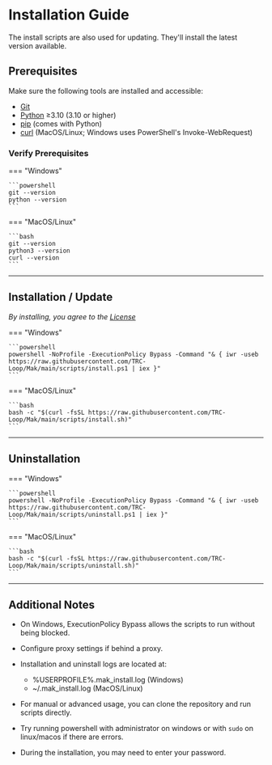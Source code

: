 # Installation Guide

The install scripts are also used for updating.
They'll install the latest version available.

## Prerequisites

Make sure the following tools are installed and accessible:

* [Git](https://github.com/git-guides/install-git)
* [Python](https://realpython.com/installing-python/) ≥3.10 (3.10 or higher)
* [pip](https://pip.pypa.io/en/stable/installation/) (comes with Python)
* [curl](https://curl.se) (MacOS/Linux; Windows uses PowerShell's Invoke-WebRequest)

### Verify Prerequisites

=== "Windows"

    ```powershell
    git --version
    python --version
    ```

=== "MacOS/Linux"

    ```bash
    git --version
    python3 --version
    curl --version
    ```

---

## Installation / Update

*By installing, you agree to the [License](https://github.com/TRC-Loop/Mak?tab=GPL-3.0-1-ov-file#readme)*

=== "Windows"

    ```powershell
    powershell -NoProfile -ExecutionPolicy Bypass -Command "& { iwr -useb https://raw.githubusercontent.com/TRC-Loop/Mak/main/scripts/install.ps1 | iex }"
    ```

=== "MacOS/Linux"

    ```bash
    bash -c "$(curl -fsSL https://raw.githubusercontent.com/TRC-Loop/Mak/main/scripts/install.sh)"
    ```

---

## Uninstallation

=== "Windows"

    ```powershell
    powershell -NoProfile -ExecutionPolicy Bypass -Command "& { iwr -useb https://raw.githubusercontent.com/TRC-Loop/Mak/main/scripts/uninstall.ps1 | iex }"
    ```

=== "MacOS/Linux"

    ```bash
    bash -c "$(curl -fsSL https://raw.githubusercontent.com/TRC-Loop/Mak/main/scripts/uninstall.sh)"
    ```

---

## Additional Notes

* On Windows, ExecutionPolicy Bypass allows the scripts to run without being blocked.
* Configure proxy settings if behind a proxy.
* Installation and uninstall logs are located at:

  * %USERPROFILE%.mak_install.log (Windows)
  * ~/.mak_install.log (MacOS/Linux)
* For manual or advanced usage, you can clone the repository and run scripts directly.
* Try running powershell with administrator on windows or with `sudo` on linux/macos if there are errors.
* During the installation, you may need to enter your password.
